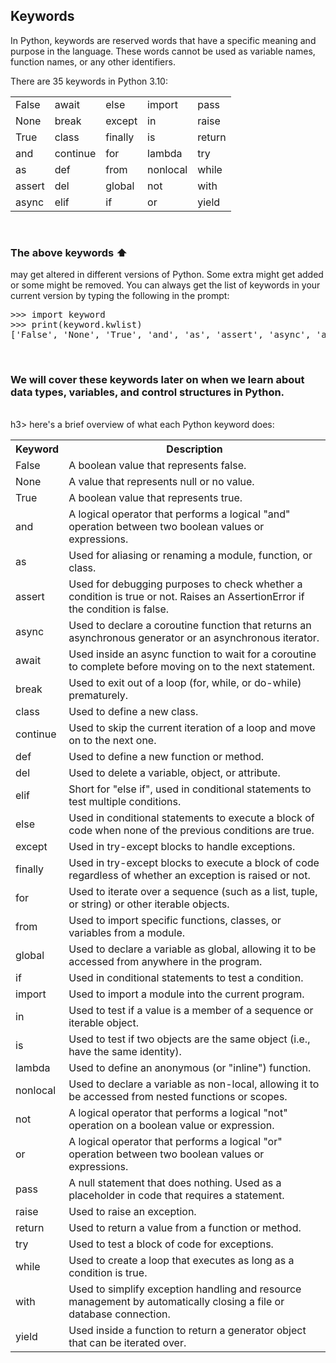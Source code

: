 <!DOCTYPE html>
<html>
  <head>
    <meta charset="UTF-8">
  
  </head>
  <body>
    <h2> Keywords </h2>
    <p>In Python, keywords are reserved words that have a specific meaning and purpose in the language. These words cannot be used as variable names, function names, or any other identifiers.</p>
    <p>There are 35 keywords in Python 3.10:</p>
     <table>
      <tbody>
        <tr>
          <td>False</td>
          <td>await</td>
          <td>else</td>
          <td>import</td>
          <td>pass</td>
        </tr>
        <tr>
          <td>None</td>
          <td>break</td>
          <td>except</td>
          <td>in</td>
          <td>raise</td>
        </tr>
        <tr>
          <td>True</td>
          <td>class</td>
          <td>finally</td>
          <td>is</td>
          <td>return</td>
        </tr>
        <tr>
          <td>and</td>
          <td>continue</td>
          <td>for</td>
          <td>lambda</td>
          <td>try</td>
        </tr>
        <tr>
          <td>as</td>
          <td>def</td>
          <td>from</td>
          <td>nonlocal</td>
          <td>while</td>
        </tr>
        <tr>
          <td>assert</td>
          <td>del</td>
          <td>global</td>
          <td>not</td>
          <td>with</td>
        </tr>
        <tr>
          <td>async</td>
          <td>elif</td>
          <td>if</td>
          <td>or</td>
          <td>yield</td>
        </tr>
      </tbody>
    </table>

<br><h3>The above keywords ⬆️ </h3> <p> may get altered in different versions of Python. Some extra might get added or some might be removed. You can always get the list of keywords in your current version by typing the following in the prompt:</p>

<pre>
&gt;&gt;&gt; import keyword
&gt;&gt;&gt; print(keyword.kwlist)
['False', 'None', 'True', 'and', 'as', 'assert', 'async', 'await', 'break', 'class', 'continue', 'def', 'del', 'elif', 'else', 'except', 'finally', 'for', 'from', 'global', 'if', 'import', 'in', 'is', 'lambda', 'nonlocal', 'not', 'or', 'pass', 'raise', 'return', 'try', 'while', 'with', 'yield']
</pre>

	  
	  
<br>
<h3> We will cover these keywords later on when we learn about data types, variables, and control structures in Python. </h3>
<br>h3> here's a brief overview of what each Python keyword does:</h3>
<table>
		<tr>
			<th>Keyword</th>
			<th>Description</th>
		</tr>
		<tr>
			<td>False</td>
			<td>A boolean value that represents false.</td>
		</tr>
		<tr>
			<td>None</td>
			<td>A value that represents null or no value.</td>
		</tr>
		<tr>
			<td>True</td>
			<td>A boolean value that represents true.</td>
		</tr>
		<tr>
			<td>and</td>
			<td>A logical operator that performs a logical "and" operation between two boolean values or expressions.</td>
		</tr>
		<tr>
			<td>as</td>
			<td>Used for aliasing or renaming a module, function, or class.</td>
		</tr>
		<tr>
			<td>assert</td>
			<td>Used for debugging purposes to check whether a condition is true or not. Raises an AssertionError if the condition is false.</td>
		</tr>
		<tr>
			<td>async</td>
			<td>Used to declare a coroutine function that returns an asynchronous generator or an asynchronous iterator.</td>
		</tr>
		<tr>
			<td>await</td>
			<td>Used inside an async function to wait for a coroutine to complete before moving on to the next statement.</td>
		</tr>
		<tr>
			<td>break</td>
			<td>Used to exit out of a loop (for, while, or do-while) prematurely.</td>
		</tr>
		<tr>
			<td>class</td>
			<td>Used to define a new class.</td>
		</tr>
		<tr>
			<td>continue</td>
			<td>Used to skip the current iteration of a loop and move on to the next one.</td>
		</tr>
		<tr>
			<td>def</td>
			<td>Used to define a new function or method.</td>
		</tr>
		<tr>
			<td>del</td>
			<td>Used to delete a variable, object, or attribute.</td>
		</tr>
		<tr>
			<td>elif</td>
			<td>Short for "else if", used in conditional statements to test multiple conditions.</td>
		</tr>
		<tr>
			<td>else</td>
			<td>Used in conditional statements to execute a block of code when none of the previous conditions are true.</td>
		</tr>
		<tr>
			<td>except</td>
			<td>Used in try-except blocks to handle exceptions.</td>
		</tr>
		<tr>
			<td>finally</td>
            <td>Used in try-except blocks to execute a block of code regardless of whether an exception is raised or not.</td>
        </tr>
        <tr>
			<td>for</td>
            <td>Used to iterate over a sequence (such as a list, tuple, or string) or other iterable objects.</td>
        </tr>
        <tr>
			<td>from</td>
            <td>Used to import specific functions, classes, or variables from a module.</td>
        </tr>
        <tr>
			<td>global</td>
            <td>Used to declare a variable as global, allowing it to be accessed from anywhere in the program.</td>
        </tr>
        <tr>
			<td>if</td>
            <td>Used in conditional statements to test a condition.</td>
        </tr>
        <tr>
			<td>import</td>
            <td>Used to import a module into the current program.</td>
        </tr>
        <tr>
			<td>in</td>
            <td>Used to test if a value is a member of a sequence or iterable object. </td>
        </tr>
        <tr>
			<td>is</td>
            <td>Used to test if two objects are the same object (i.e., have the same identity).</td>
        </tr>
        <tr>
			<td>lambda</td>
            <td>Used to define an anonymous (or "inline") function.</td>
        </tr>
        <tr>
			<td>nonlocal</td>
            <td>Used to declare a variable as non-local, allowing it to be accessed from nested functions or scopes.</td>
        </tr>
        <tr>
			<td>not</td>
            <td>A logical operator that performs a logical "not" operation on a boolean value or expression.</td>
        </tr>
        <tr>
			<td>or</td>
            <td>A logical operator that performs a logical "or" operation between two boolean values or expressions.</td>
        </tr>
        <tr>
			<td>pass</td>
            <td>A null statement that does nothing. Used as a placeholder in code that requires a statement.</td>
        </tr>
        <tr>
			<td>raise</td>
            <td>Used to raise an exception.</td>
        </tr>
        <tr>
			<td>return</td>
            <td>Used to return a value from a function or method.</td>
        </tr>
        <tr>
			<td>try</td>
            <td>Used to test a block of code for exceptions.</td>
        </tr>
        <tr>
			<td>while</td>
            <td>Used to create a loop that executes as long as a condition is true.
            </td>
        </tr>
        <tr>
			<td>with</td>
            <td>Used to simplify exception handling and resource management by automatically closing a file or database connection.</td>
        </tr>
        <tr>
			<td>yield</td>
            <td>Used inside a function to return a generator object that can be iterated over.</td>
        </tr>




        



  </body>
</html>

